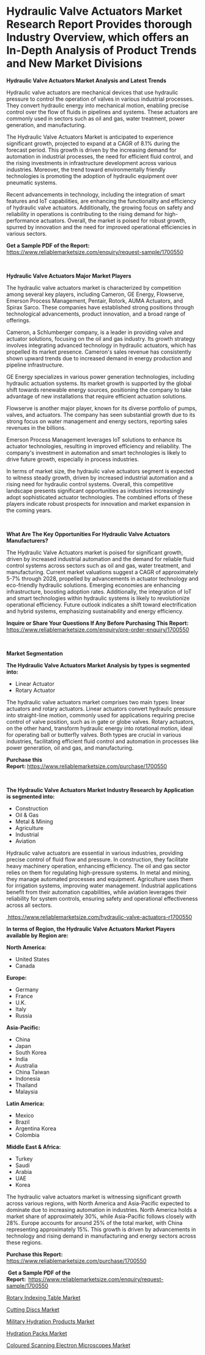 <p><h1>Hydraulic Valve Actuators Market Research Report Provides thorough Industry Overview, which offers an In-Depth Analysis of Product Trends and New Market Divisions</h1></p><p><strong>Hydraulic Valve Actuators Market Analysis and Latest Trends</strong></p>
<p><p>Hydraulic valve actuators are mechanical devices that use hydraulic pressure to control the operation of valves in various industrial processes. They convert hydraulic energy into mechanical motion, enabling precise control over the flow of fluids in pipelines and systems. These actuators are commonly used in sectors such as oil and gas, water treatment, power generation, and manufacturing.</p><p>The Hydraulic Valve Actuators Market is anticipated to experience significant growth, projected to expand at a CAGR of 8.1% during the forecast period. This growth is driven by the increasing demand for automation in industrial processes, the need for efficient fluid control, and the rising investments in infrastructure development across various industries. Moreover, the trend toward environmentally friendly technologies is promoting the adoption of hydraulic equipment over pneumatic systems.</p><p>Recent advancements in technology, including the integration of smart features and IoT capabilities, are enhancing the functionality and efficiency of hydraulic valve actuators. Additionally, the growing focus on safety and reliability in operations is contributing to the rising demand for high-performance actuators. Overall, the market is poised for robust growth, spurred by innovation and the need for improved operational efficiencies in various sectors.</p></p>
<p><strong>Get a Sample PDF of the Report:&nbsp;</strong> <a href="https://www.reliablemarketsize.com/enquiry/request-sample/1700550?utm_campaign=1943&utm_medium=2&utm_source=Github&utm_content=ia&utm_term=27032025&utm_id=hydraulic-valve-actuators">https://www.reliablemarketsize.com/enquiry/request-sample/1700550</a></p>
<p>&nbsp;</p>
<p><strong>Hydraulic Valve Actuators Major Market Players</strong></p>
<p><p>The hydraulic valve actuators market is characterized by competition among several key players, including Cameron, GE Energy, Flowserve, Emerson Process Management, Pentair, Rotork, AUMA Actuators, and Spirax Sarco. These companies have established strong positions through technological advancements, product innovation, and a broad range of offerings.</p><p>Cameron, a Schlumberger company, is a leader in providing valve and actuator solutions, focusing on the oil and gas industry. Its growth strategy involves integrating advanced technology in hydraulic actuators, which has propelled its market presence. Cameron's sales revenue has consistently shown upward trends due to increased demand in energy production and pipeline infrastructure.</p><p>GE Energy specializes in various power generation technologies, including hydraulic actuation systems. Its market growth is supported by the global shift towards renewable energy sources, positioning the company to take advantage of new installations that require efficient actuation solutions. </p><p>Flowserve is another major player, known for its diverse portfolio of pumps, valves, and actuators. The company has seen substantial growth due to its strong focus on water management and energy sectors, reporting sales revenues in the billions. </p><p>Emerson Process Management leverages IoT solutions to enhance its actuator technologies, resulting in improved efficiency and reliability. The company's investment in automation and smart technologies is likely to drive future growth, especially in process industries.</p><p>In terms of market size, the hydraulic valve actuators segment is expected to witness steady growth, driven by increased industrial automation and a rising need for hydraulic control systems. Overall, this competitive landscape presents significant opportunities as industries increasingly adopt sophisticated actuator technologies. The combined efforts of these players indicate robust prospects for innovation and market expansion in the coming years.</p></p>
<p>&nbsp;</p>
<p><strong>What Are The Key Opportunities For Hydraulic Valve Actuators Manufacturers?</strong></p>
<p><p>The Hydraulic Valve Actuators market is poised for significant growth, driven by increased industrial automation and the demand for reliable fluid control systems across sectors such as oil and gas, water treatment, and manufacturing. Current market valuations suggest a CAGR of approximately 5-7% through 2028, propelled by advancements in actuator technology and eco-friendly hydraulic solutions. Emerging economies are enhancing infrastructure, boosting adoption rates. Additionally, the integration of IoT and smart technologies within hydraulic systems is likely to revolutionize operational efficiency. Future outlook indicates a shift toward electrification and hybrid systems, emphasizing sustainability and energy efficiency.</p></p>
<p><strong>Inquire or Share Your Questions If Any Before Purchasing This Report:</strong> <a href="https://www.reliablemarketsize.com/enquiry/pre-order-enquiry/1700550?utm_campaign=1943&utm_medium=2&utm_source=Github&utm_content=ia&utm_term=27032025&utm_id=hydraulic-valve-actuators">https://www.reliablemarketsize.com/enquiry/pre-order-enquiry/1700550</a></p>
<p>&nbsp;</p>
<p><strong>Market Segmentation</strong></p>
<p><strong>The Hydraulic Valve Actuators Market Analysis by types is segmented into:</strong></p>
<p><ul><li>Linear Actuator</li><li>Rotary Actuator</li></ul></p>
<p><p>The hydraulic valve actuators market comprises two main types: linear actuators and rotary actuators. Linear actuators convert hydraulic pressure into straight-line motion, commonly used for applications requiring precise control of valve position, such as in gate or globe valves. Rotary actuators, on the other hand, transform hydraulic energy into rotational motion, ideal for operating ball or butterfly valves. Both types are crucial in various industries, facilitating efficient fluid control and automation in processes like power generation, oil and gas, and manufacturing.</p></p>
<p><strong>Purchase this Report:&nbsp;</strong><a href="https://www.reliablemarketsize.com/purchase/1700550?utm_campaign=1943&utm_medium=2&utm_source=Github&utm_content=ia&utm_term=27032025&utm_id=hydraulic-valve-actuators">https://www.reliablemarketsize.com/purchase/1700550</a></p>
<p>&nbsp;</p>
<p><strong>The Hydraulic Valve Actuators Market Industry Research by Application is segmented into:</strong></p>
<p><ul><li>Construction</li><li>Oil & Gas</li><li>Metal & Mining</li><li>Agriculture</li><li>Industrial</li><li>Aviation</li></ul></p>
<p><p>Hydraulic valve actuators are essential in various industries, providing precise control of fluid flow and pressure. In construction, they facilitate heavy machinery operation, enhancing efficiency. The oil and gas sector relies on them for regulating high-pressure systems. In metal and mining, they manage automated processes and equipment. Agriculture uses them for irrigation systems, improving water management. Industrial applications benefit from their automation capabilities, while aviation leverages their reliability for system controls, ensuring safety and operational effectiveness across all sectors.</p></p>
<p><a href="https://www.reliablemarketsize.com/hydraulic-valve-actuators-r1700550?utm_campaign=1943&utm_medium=2&utm_source=Github&utm_content=ia&utm_term=27032025&utm_id=hydraulic-valve-actuators">&nbsp;https://www.reliablemarketsize.com/hydraulic-valve-actuators-r1700550</a></p>
<p><strong>In terms of Region, the Hydraulic Valve Actuators Market Players available by Region are:</strong></p>
<p>
    <p> <strong> North America: </strong>
        <ul>
            <li>United States</li>
            <li>Canada</li>
        </ul>
        </p> 
    <p> <strong> Europe: </strong>
        <ul>
            <li>Germany</li>
            <li>France</li>
            <li>U.K.</li>
            <li>Italy</li>
            <li>Russia</li>
        </ul>
        </p> 
    <p> <strong> Asia-Pacific: </strong>
        <ul>
            <li>China</li>
            <li>Japan</li>
            <li>South Korea</li>
            <li>India</li>
            <li>Australia</li>
            <li>China Taiwan</li>
            <li>Indonesia</li>
            <li>Thailand</li>
            <li>Malaysia</li>
        </ul>
        </p> 
    <p> <strong> Latin America: </strong>
        <ul>
            <li>Mexico</li>
            <li>Brazil</li>
            <li>Argentina Korea</li>
            <li>Colombia</li>
        </ul>
        </p> 
    <p> <strong> Middle East & Africa: </strong>
        <ul>
            <li>Turkey</li>
            <li>Saudi</li>
            <li>Arabia</li>
            <li>UAE</li>
            <li>Korea</li>
        </ul>
    </p>
    </p>
<p><p>The hydraulic valve actuators market is witnessing significant growth across various regions, with North America and Asia-Pacific expected to dominate due to increasing automation in industries. North America holds a market share of approximately 30%, while Asia-Pacific follows closely with 28%. Europe accounts for around 25% of the total market, with China representing approximately 15%. This growth is driven by advancements in technology and rising demand in manufacturing and energy sectors across these regions.</p></p>
<p><strong>Purchase this Report: </strong><a href="https://www.reliablemarketsize.com/purchase/1700550?utm_campaign=1943&utm_medium=2&utm_source=Github&utm_content=ia&utm_term=27032025&utm_id=hydraulic-valve-actuators">https://www.reliablemarketsize.com/purchase/1700550</a></p>
<p>&nbsp;<strong>Get a Sample PDF of the Report:&nbsp;&nbsp;</strong><a href="https://www.reliablemarketsize.com/enquiry/request-sample/1700550?utm_campaign=1943&utm_medium=2&utm_source=Github&utm_content=ia&utm_term=27032025&utm_id=hydraulic-valve-actuators">https://www.reliablemarketsize.com/enquiry/request-sample/1700550</a></p>
<p><strong></strong></p>
<p><p><a href="https://github.com/kaganalcinwv/Market-Research-Report-List-1/blob/main/rotary-indexing-table-market.md?utm_campaign=1943&utm_medium=2&utm_source=Github&utm_content=ia&utm_term=27032025&utm_id=hydraulic-valve-actuators">Rotary Indexing Table Market</a></p><p><a href="https://github.com/calizlewin2f/Market-Research-Report-List-1/blob/main/cutting-discs-market.md?utm_campaign=1943&utm_medium=2&utm_source=Github&utm_content=ia&utm_term=27032025&utm_id=hydraulic-valve-actuators">Cutting Discs Market</a></p><p><a href="https://github.com/kielbledeni0/Market-Research-Report-List-1/blob/main/military-hydration-products-market.md?utm_campaign=1943&utm_medium=2&utm_source=Github&utm_content=ia&utm_term=27032025&utm_id=hydraulic-valve-actuators">Military Hydration Products Market</a></p><p><a href="https://github.com/grevecodeeol/Market-Research-Report-List-1/blob/main/hydration-packs-market.md?utm_campaign=1943&utm_medium=2&utm_source=Github&utm_content=ia&utm_term=27032025&utm_id=hydraulic-valve-actuators">Hydration Packs Market</a></p><p><a href="https://github.com/janustabarf2/Market-Research-Report-List-1/blob/main/coloured-scanning-electron-microscopes-market.md?utm_campaign=1943&utm_medium=2&utm_source=Github&utm_content=ia&utm_term=27032025&utm_id=hydraulic-valve-actuators">Coloured Scanning Electron Microscopes Market</a></p></p>